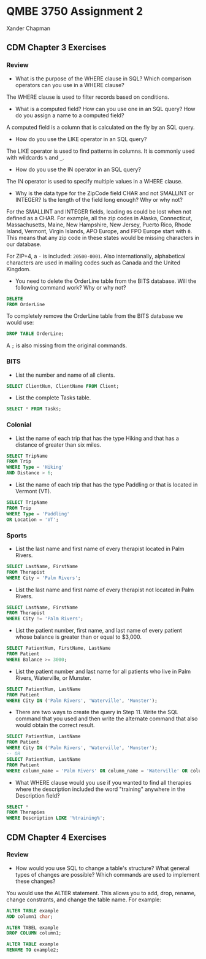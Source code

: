 # QMBE 3750 Assignment 2

Xander Chapman

## CDM Chapter 3 Exercises

### Review

-   What is the purpose of the WHERE clause in SQL? Which comparison operators can you use in a WHERE clause?

The WHERE clause is used to filter records based on conditions.

-   What is a computed field? How can you use one in an SQL query? How do you assign a name to a computed field?

A computed field is a column that is calculated on the fly by an SQL query.

-   How do you use the LIKE operator in an SQL query?

The LIKE operator is used to find patterns in columns. It is commonly used with wildcards `%` and `_`.

-   How do you use the IN operator in an SQL query?

The IN operator is used to specify multiple values in a WHERE clause.

-   Why is the data type for the ZipCode field CHAR and not SMALLINT or INTEGER? Is the length of the field long enough? Why or why not?

For the SMALLINT and INTEGER fields, leading `0`s could be lost when not defined as a CHAR. For example, all the zip codes in Alaska, Connecticut, Massachusetts, Maine, New Hampshire, New Jersey, Puerto Rico, Rhode Island, Vermont, Virgin Islands, APO Europe, and FPO Europe start with `0`. This means that any zip code in these states would be missing characters in our database.

For ZIP+4, a `-` is included: `20500-0001`. Also internationally, alphabetical characters are used in mailing codes such as Canada and the United Kingdom.

-   You need to delete the OrderLine table from the BITS database. Will the following command work? Why or why not?

``` sql
DELETE
FROM OrderLine
```

To completely remove the OrderLine table from the BITS database we would use:

``` sql
DROP TABLE OrderLine;
```

A `;` is also missing from the original commands.

### BITS

-   List the number and name of all clients.

``` sql
SELECT ClientNum, ClientName FROM Client;
```

-   List the complete Tasks table.

``` sql
SELECT * FROM Tasks;
```

### Colonial

-   List the name of each trip that has the type Hiking and that has a distance of greater than six miles.

``` sql
SELECT TripName
FROM Trip
WHERE Type = 'Hiking'
AND Distance > 6;
```

-   List the name of each trip that has the type Paddling or that is located in Vermont (VT).

``` sql
SELECT TripName
FROM Trip
WHERE Type = 'Paddling'
OR Location = 'VT';
```

### Sports

-   List the last name and first name of every therapist located in Palm Rivers.

``` sql
SELECT LastName, FirstName
FROM Therapist
WHERE City = 'Palm Rivers';
```

-   List the last name and first name of every therapist not located in Palm Rivers.

``` sql
SELECT LastName, FirstName
FROM Therapist
WHERE City != 'Palm Rivers';
```

-   List the patient number, first name, and last name of every patient whose balance is greater than or equal to \$3,000.

``` sql
SELECT PatientNum, FirstName, LastName
FROM Patient
WHERE Balance >= 3000;
```

-   List the patient number and last name for all patients who live in Palm Rivers, Waterville, or Munster.

``` sql
SELECT PatientNum, LastName
FROM Patient
WHERE City IN ('Palm Rivers', 'Waterville', 'Munster');
```

-   There are two ways to create the query in Step 11. Write the SQL command that you used and then write the alternate command that also would obtain the correct result.

``` sql
SELECT PatientNum, LastName
FROM Patient
WHERE City IN ('Palm Rivers', 'Waterville', 'Munster');
-- OR
SELECT PatientNum, LastName
FROM Patient
WHERE column_name = 'Palm Rivers' OR column_name = 'Waterville' OR column_name = 'Munster';
```

-   What WHERE clause would you use if you wanted to find all therapies where the description included the word "training" anywhere in the Description field?

``` sql
SELECT *
FROM Therapies
WHERE Description LIKE '%training%';
```

## CDM Chapter 4 Exercises

### Review

- How would you use SQL to change a table's structure? What general types of changes are possible? Which commands are used to implement these changes?

You would use the ALTER statement. This allows you to add, drop, rename, change constrants, and change the table name. For example:

```sql
ALTER TABLE example 
ADD column1 char;

ALTER TABEL example
DROP COLUMN column1;

ALTER TABLE example
RENAME TO example2;
```
